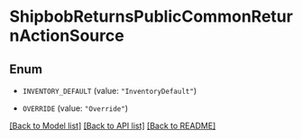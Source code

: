 # ShipbobReturnsPublicCommonReturnActionSource

## Enum


* `INVENTORY_DEFAULT` (value: `"InventoryDefault"`)

* `OVERRIDE` (value: `"Override"`)


[[Back to Model list]](../README.md#documentation-for-models) [[Back to API list]](../README.md#documentation-for-api-endpoints) [[Back to README]](../README.md)


